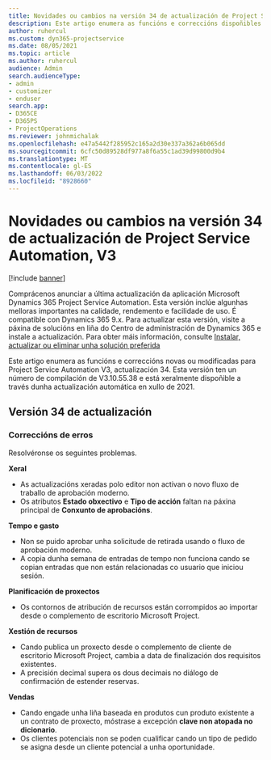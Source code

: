 ```yaml
---
title: Novidades ou cambios na versión 34 de actualización de Project Service Automation, V3
description: Este artigo enumera as funcións e correccións dispoñibles na actualización de Project Service Automation, versión 34, V3.
author: ruhercul
ms.custom: dyn365-projectservice
ms.date: 08/05/2021
ms.topic: article
ms.author: ruhercul
audience: Admin
search.audienceType:
- admin
- customizer
- enduser
search.app:
- D365CE
- D365PS
- ProjectOperations
ms.reviewer: johnmichalak
ms.openlocfilehash: e47a5442f285952c165a2d30e337a362a6b065dd
ms.sourcegitcommit: 6cfc50d89528df977a8f6a55c1ad39d99800d9b4
ms.translationtype: MT
ms.contentlocale: gl-ES
ms.lasthandoff: 06/03/2022
ms.locfileid: "8928660"
---
```

# <a name="whats-new-or-changed-in-project-service-automation-update-release-34-v3"></a>Novidades ou cambios na versión 34 de actualización de Project Service Automation, V3

[!include [banner](../includes/psa-now-project-operations.md)]

Comprácenos anunciar a última actualización da aplicación Microsoft Dynamics 365 Project Service Automation. Esta versión inclúe algunhas melloras importantes na calidade, rendemento e facilidade de uso. É compatible con Dynamics 365 9.x. Para actualizar esta versión, visite a páxina de solucións en liña do Centro de administración de Dynamics 365 e instale a actualización. Para obter máis información, consulte [Instalar, actualizar ou eliminar unha solución preferida](/power-platform/admin/install-remove-preferred-solution)

Este artigo enumera as funcións e correccións novas ou modificadas para Project Service Automation V3, actualización 34. Esta versión ten un número de compilación de V3.10.55.38 e está xeralmente dispoñible a través dunha actualización automática en xullo de 2021.

## <a name="update-release-34"></a>Versión 34 de actualización

### <a name="bug-fixes"></a>Correccións de erros
Resolvéronse os seguintes problemas.

**Xeral**

- As actualizacións xeradas polo editor non activan o novo fluxo de traballo de aprobación moderno.
- Os atributos **Estado obxectivo** e **Tipo de acción** faltan na páxina principal de **Conxunto de aprobacións**.

**Tempo e gasto**

- Non se puido aprobar unha solicitude de retirada usando o fluxo de aprobación moderno.
- A copia dunha semana de entradas de tempo non funciona cando se copian entradas que non están relacionadas co usuario que iniciou sesión.

**Planificación de proxectos**

- Os contornos de atribución de recursos están corrompidos ao importar desde o complemento de escritorio Microsoft Project.

**Xestión de recursos**

- Cando publica un proxecto desde o complemento de cliente de escritorio Microsoft Project, cambia a data de finalización dos requisitos existentes.
- A precisión decimal supera os dous decimais no diálogo de confirmación de estender reservas.

**Vendas**

- Cando engade unha liña baseada en produtos cun produto existente a un contrato de proxecto, móstrase a excepción **clave non atopada no dicionario**.
- Os clientes potenciais non se poden cualificar cando un tipo de pedido se asigna desde un cliente potencial a unha oportunidade.
